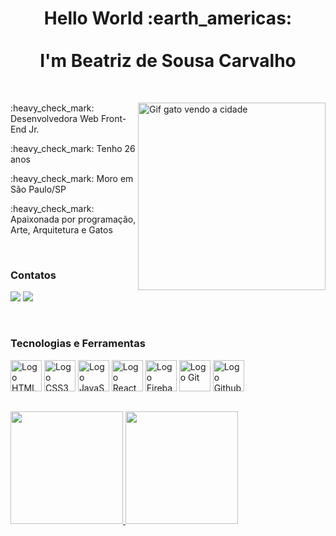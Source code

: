 <h1 align="center">Hello World :earth_americas:
  <br>
  <br>
  I'm Beatriz de Sousa Carvalho
</h1>
<br>

<div>
  
<img align="right" alt="Gif gato vendo a cidade" width="300" src="https://data.whicdn.com/images/295582008/original.gif" />    
 
<p align="left">:heavy_check_mark: Desenvolvedora Web Front-End Jr.  
<p align="left">:heavy_check_mark: Tenho 26 anos</p>
<p align="left">:heavy_check_mark: Moro em São Paulo/SP </p>

</p> 
<p align="left">:heavy_check_mark: Apaixonada por programação, Arte, Arquitetura e Gatos</p>

</div>  

<br>

<h3 >Contatos</h3>
<p >
<a href = "mailto:beaproscarva@gmail.com" target="_blank"><img src="https://img.shields.io/badge/Gmail-D14836?style=for-the-badge&logo=gmail&logoColor=white"></a>
<a href="https://www.linkedin.com/in/beatriz-de-sousa-carvalho/" target="_blank"><img src="https://img.shields.io/badge/-LinkedIn-%230077B5?style=for-the-badge&logo=linkedin&logoColor=white"></a>
</p>  
<br>
<h3 >Tecnologias e Ferramentas</h3>

<p >
  <img width="50" alt="Logo HTML5" src="https://cdn.jsdelivr.net/gh/devicons/devicon/icons/html5/html5-plain-wordmark.svg" />
  <img width="50" alt="Logo CSS3" src="https://cdn.jsdelivr.net/gh/devicons/devicon/icons/css3/css3-plain-wordmark.svg" />
  <img width="50" alt="Logo JavaScript" src="https://cdn.jsdelivr.net/gh/devicons/devicon/icons/javascript/javascript-plain.svg" />
  <img width="50" alt="Logo React" src="https://cdn.jsdelivr.net/gh/devicons/devicon/icons/react/react-original-wordmark.svg" />
  <img width="50" alt="Logo Firebase" src="https://cdn.jsdelivr.net/gh/devicons/devicon/icons/firebase/firebase-plain-wordmark.svg" />
  <img width="50" alt="Logo Git" src="https://cdn.jsdelivr.net/gh/devicons/devicon/icons/git/git-plain-wordmark.svg" />
  <img width="50" alt="Logo Github" src="https://cdn.jsdelivr.net/gh/devicons/devicon/icons/github/github-original-wordmark.svg" />
</p>

##
<p display="inline-block">
<a href="https://github.com/BeaSCarvalho">
  <img height="180em" src="https://github-readme-stats-eight-theta.vercel.app/api?username=BeaSCarvalho&show_icons=true&theme=algolia&include_all_commits=true&count_private=true"/>
  <img height="180em" src="https://github-readme-stats-eight-theta.vercel.app/api/top-langs/?username=BeaSCarvalho&layout=compact&langs_count=8&theme=algolia"/>
</a>
</p>
